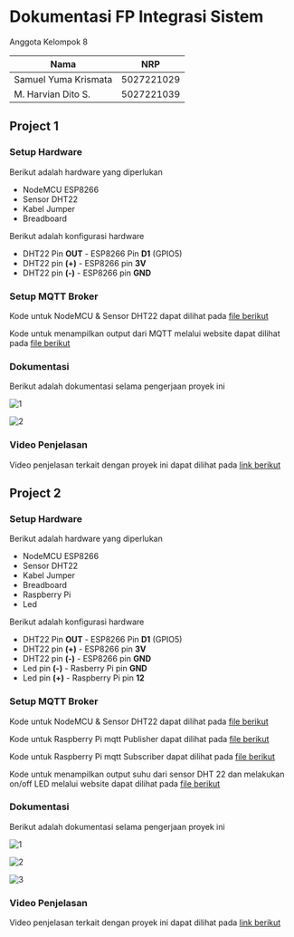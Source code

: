 # Dokumentasi FP Integrasi Sistem

Anggota Kelompok 8

| Nama                 | NRP        |
| -------------------- | ---------- |
| Samuel Yuma Krismata | 5027221029 |
| M. Harvian Dito S.   | 5027221039 |

## Project 1

### Setup Hardware

Berikut adalah hardware yang diperlukan

-   NodeMCU ESP8266
-   Sensor DHT22
-   Kabel Jumper
-   Breadboard

Berikut adalah konfigurasi hardware

-   DHT22 Pin **OUT** - ESP8266 Pin **D1** (GPIO5)
-   DHT22 pin **(+)** - ESP8266 pin **3V**
-   DHT22 pin **(-)** - ESP8266 pin **GND**

### Setup MQTT Broker

Kode untuk NodeMCU & Sensor DHT22 dapat dilihat pada [file berikut](./project-1/MQTT.ino)

Kode untuk menampilkan output dari MQTT melalui website dapat dilihat pada [file berikut](./project-1/index.html)

### Dokumentasi

Berikut adalah dokumentasi selama pengerjaan proyek ini

![1](https://github.com/harvdt/Project-FP-MQTT-Integrasi_Sistem/assets/118542326/78f7f947-d4e8-4cd7-b48a-8da8ad2df23c)

![2](https://github.com/harvdt/Project-FP-MQTT-Integrasi_Sistem/assets/118542326/da5fed03-2271-4312-b2e9-ecbce00e513e)

### Video Penjelasan

Video penjelasan terkait dengan proyek ini dapat dilihat pada [link berikut](https://youtu.be/8HK9N1a3S1U)

## Project 2

### Setup Hardware

Berikut adalah hardware yang diperlukan

-   NodeMCU ESP8266
-   Sensor DHT22
-   Kabel Jumper
-   Breadboard
-   Raspberry Pi
-   Led

Berikut adalah konfigurasi hardware

-   DHT22 Pin **OUT** - ESP8266 Pin **D1** (GPIO5)
-   DHT22 pin **(+)** - ESP8266 pin **3V**
-   DHT22 pin **(-)** - ESP8266 pin **GND**
-   Led pin **(-)** - Rasberry Pi pin **GND**
-   Led pin **(+)** - Raspberry Pi pin **12**

### Setup MQTT Broker

Kode untuk NodeMCU & Sensor DHT22 dapat dilihat pada [file berikut](./project-2/ino-Code/MQTT.ino)

Kode untuk Raspberry Pi mqtt Publisher dapat dilihat pada [file berikut](./project-2/Python-Code/mqtt_pub.py)

Kode untuk Raspberry Pi mqtt Subscriber dapat dilihat pada [file berikut](./project-2/Python-Code/mqtt_sub.py)

Kode untuk menampilkan output suhu dari sensor DHT 22 dan melakukan on/off LED melalui website dapat dilihat pada [file berikut](./project-1/Web/index.html)

### Dokumentasi

Berikut adalah dokumentasi selama pengerjaan proyek ini

![1](https://github.com/harvdt/Project-FP-MQTT-Integrasi_Sistem/assets/115382618/72508b72-e0e0-46a6-a055-1143f78342a3)

![2](https://github.com/harvdt/Project-FP-MQTT-Integrasi_Sistem/assets/115382618/e100e5dc-e199-4d1a-9c3b-bc04518b0eea)

![3](https://github.com/harvdt/Project-FP-MQTT-Integrasi_Sistem/assets/115382618/cf887aae-0d69-4e7d-b3cf-b0b95a29ebcf)

### Video Penjelasan

Video penjelasan terkait dengan proyek ini dapat dilihat pada [link berikut](https://youtu.be/oH-x2QYfXsM?si=RSHeB1j34df-oyhb)